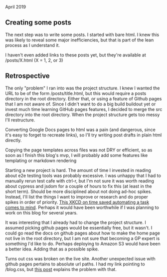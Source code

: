 <div class="publishDate">April 2019</div>
<h2>
  Creating some posts
</h2>

<p>The next step was to write some posts. I started with bare html. I knew this was likely to reveal some major inefficiencies, but that is part of the lean process as I understand it.</p>

<p>I haven't even added links to these posts yet, but they're available at /posts/X.html (X = 1, 2, or 3)</p>

<h2>Retrospective</h2>

<p>The only "problem" I ran into was the project structure. I knew I wanted the URL to be of the form /posts/title.html, but this would require a posts directory in the root directory. Either that, or using a feature of Github pages that I am not aware of. Since I didn't want to do a big build buildout yet or invest much time learning GitHub pages features, I decided to merge the src directory into the root directory. When the project structure gets too messy I'll restructure.</p>

<p>Converting Google Docs pages to html was a pain (and dangerous, since it's easy to forget to recreate links), so I'll try writing post drafts in plain html directly.</p>

<p>Copying the page templates across files was not DRY or efficient, so as soon as I finish this blog's mvp, I will probably add some features like templating or markdown rendering</p>

<p>Starting a new project is hard. The amount of time I invested in reading about e2e testing tools was probably excessive. I was unhappy that I had to manually rerun test cafe with ctrl-r, but I'm not sure it was worth reading about cypress and jsdom for a couple of hours to fix this (at least in the short term). Should be more disciplined about not doing ad-hoc spikes. Instead, I'll list the things I want to improve or research and do proper spikes in order of priority. <a href="https://xkcd.com/1205/">This XKCD on time saved automating a task comes to mind</a>. Perhaps it would have been worthwhile if I was planning to work on this blog for several years.
</p>

<p>It was interesting that I already had to change the project structure. I assumed picking github pages would be essentially free, but it wasn't. I could go read the docs on github pages about how to make the home page not live in the root directory, but I am not sure that becoming a GP expert is something I'd like to do. Perhaps deploying to Amazon S3 would have been a better idea. Adding that as a possible spike.</p>

<p>Turns out css was broken on the live site. Another unexpected issue with github pages pertains to absolute url paths. I had my link pointing to /blog.css, but <a href="https://stackoverflow.com/a/52003059/752916">this post</a> explains the problem with that.</p>
